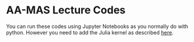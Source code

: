# AA-MAS Lecture Codes

You can run these codes using Jupyter Notebooks as you normally do with python. However you need to add the Julia kernel as described [here](https://datatofish.com/add-julia-to-jupyter/).